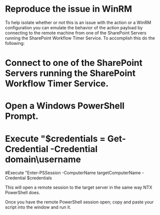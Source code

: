 # Reproduce the issue in WinRM

To help isolate whether or not this is an issue with the action or a WinRM configuration you can emulate the behavior of the action payload by connecting to the remote machine from one of the SharePoint Servers running the SharePoint Workflow Timer Service. To accomplish this do the following:

# Connect to one of the SharePoint Servers running the SharePoint Workflow Timer Service.
# Open a Windows PowerShell Prompt.
# Execute "$credentials = Get-Credential -Credential domain\username
#Execute "Enter-PSSession -ComputerName targetComputerName -Credential $credentials

This will open a remote session to the target server in the same way NTX PowerShell does.

Once you have the remote PowerShell session open; copy and paste your script into the window and run it.

